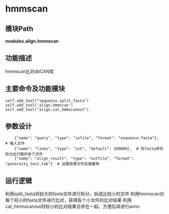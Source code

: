 hmmscan
==========================

模块Path
-----------

**modules.align.hmmscan**

功能描述
-----------------------------------

hmmscan比对dbCAN库

主要命令及功能模块
-----------------------------------

```
self.add_tool("sequence.split_fasta")
self.add_tool('align.hmmscan')
self.add_tool("align.cat_hmmscanout")
```

参数设计
-----------------------------------

```
    {"name": "query", "type": "infile", "format": "sequence.fasta"},  # 输入文件
    {"name": "lines", "type": "int", "default": 200000},  # 将fasta序列拆分此行数的多个文件
    {"name": "align_result", "type": "outfile", "format": "paternity_test.tab"}  # 设置结果文件后面要用
``` 

运行逻辑
-----------------------------------

利用split_fasta将较大的fasta文件进行拆分，拆成比较小的文件
利用hmmscan对每个较小的fasta文件进行比对，获得各个小文件的比对结果
利用cat_hmmscanout将较小的比对结果合并在一起，方便后续进行anno

